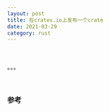 ```yaml
---
layout: post
title: 在crates.io上发布一个crate
date: 2021-03-29
category: rust
---
```


<br>

。。。

<br>

### 参考
